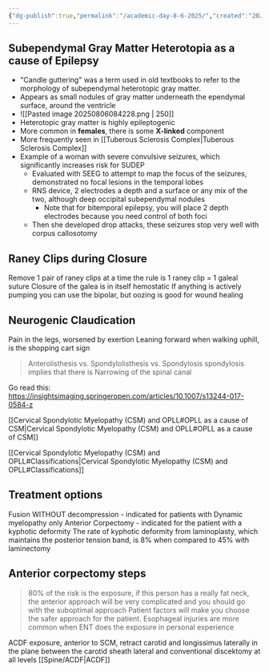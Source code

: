 ```yaml
---
{"dg-publish":true,"permalink":"/academic-day-8-6-2025/","created":"2025-08-06T08:23:20.721-07:00","updated":"2025-09-21T19:53:38.626-07:00"}
---
```



## Subependymal Gray Matter Heterotopia as a cause of Epilepsy
- "Candle guttering" was a term used in old textbooks to refer to the morphology of subependymal heterotopic gray matter. 
- Appears as small nodules of gray matter underneath the ependymal surface, around the ventricle
- ![[Pasted image 20250806084228.png \| 250]]
- Heterotopic gray matter is highly epileptogenic
- More common in **females**, there is some **X-linked** component
- More frequently seen in [[Tuberous Sclerosis Complex\|Tuberous Sclerosis Complex]]
- Example of a woman with severe convulsive seizures, which significantly increases risk for SUDEP
	- Evaluated with SEEG to attempt to map the focus of the seizures, demonstrated no focal lesions in the temporal lobes
	- RNS device, 2 electrodes a depth and a surface or any mix of the two, although deep occipital subependymal nodules
		- Note that for bitemporal epilepsy, you will place 2 depth electrodes because you need control of both foci
	- Then she developed drop attacks, these seizures stop very well with corpus callosotomy

## Raney Clips during Closure
Remove 1 pair of raney clips at a time
the rule is 1 raney clip = 1 galeal suture
Closure of the galea is in itself hemostatic
If anything is actively pumping you can use the bipolar, but oozing is good for wound healing

## Neurogenic Claudication
Pain in the legs, worsened by exertion
Leaning forward when walking uphill, is the shopping cart sign

> Anterolisthesis vs. Spondylolisthesis vs. Spondylosis
> spondylosis implies that there is Narrowing of the spinal canal

Go read this: https://insightsimaging.springeropen.com/articles/10.1007/s13244-017-0584-z


[[Cervical Spondylotic Myelopathy (CSM) and OPLL#OPLL as a cause of CSM\|Cervical Spondylotic Myelopathy (CSM) and OPLL#OPLL as a cause of CSM]]

[[Cervical Spondylotic Myelopathy (CSM) and OPLL#Classifications\|Cervical Spondylotic Myelopathy (CSM) and OPLL#Classifications]]

## Treatment options
Fusion WITHOUT decompression - indicated for patients with Dynamic myelopathy only
Anterior Corpectomy - indicated for the patient with a kyphotic deformity
The rate of kyphotic deformity from laminoplasty, which maintains the posterior tension band, is 8% when compared to 45% with laminectomy
## Anterior corpectomy steps
>80% of the risk is the exposure, if this person has a really fat neck, the anterior approach will be very complicated and you should go with the suboptimal approach
Patient factors will make you choose the safer approach for the patient. Esophageal injuries are more common when ENT does the exposure in personal experience

ACDF exposure, anterior to SCM, retract carotid and longissimus laterally
in the plane between the carotid sheath lateral and 
conventional discektomy at all levels
[[Spine/ACDF\|ACDF]]
